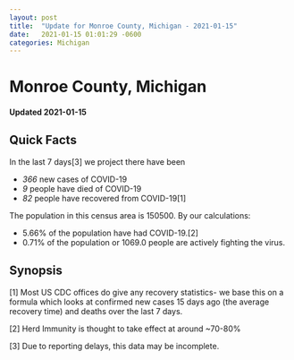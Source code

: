 ```yaml
---
layout: post
title:  "Update for Monroe County, Michigan - 2021-01-15"
date:   2021-01-15 01:01:29 -0600
categories: Michigan
---
```


# Monroe County, Michigan
#### Updated 2021-01-15

## Quick Facts

In the last 7 days[3] we project there have been
- *366* new cases of COVID-19
- *9* people have died of COVID-19
- *82* people have recovered from COVID-19[1]

The population in this census area is 150500. By our calculations:
- 5.66% of the population have had COVID-19.[2]
- 0.71% of the population or 1069.0 people are actively fighting the virus.

## Synopsis




[1] Most US CDC offices do give any recovery statistics- we base this on a formula which looks at confirmed new cases
15 days ago (the average recovery time) and deaths over the last 7 days.

[2] Herd Immunity is thought to take effect at around ~70-80%

[3] Due to reporting delays, this data may be incomplete.
 
    